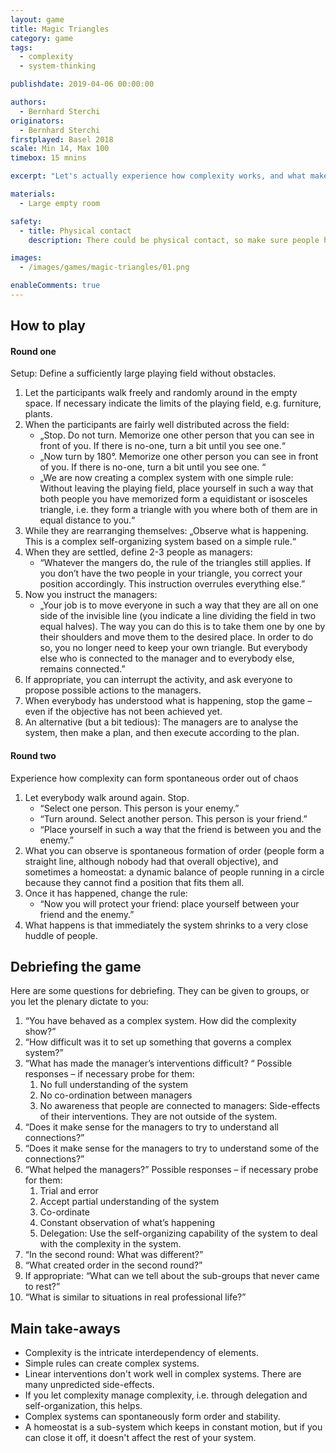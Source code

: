 ```yaml
---
layout: game
title: Magic Triangles
category: game
tags:
  - complexity
  - system-thinking

publishdate: 2019-04-06 00:00:00

authors: 
  - Bernhard Sterchi
originators: 
  - Bernhard Sterchi
firstplayed: Basel 2018
scale: Min 14, Max 100
timebox: 15 mnins

excerpt: "Let's actually experience how complexity works, and what makes interventions in complex systems difficult. "

materials:
  - Large empty room

safety:
  - title: Physical contact
    description: There could be physical contact, so make sure people have enough room to play.

images:
  - /images/games/magic-triangles/01.png

enableComments: true
---
```


## How to play

#### Round one
Setup:
Define a sufficiently large playing field without obstacles.

1. Let the participants walk freely and randomly around in the empty space. If necessary indicate the limits of the playing field, e.g. furniture, plants.
2. When the participants are fairly well distributed across the field:
    * „Stop. Do not turn. Memorize one other person that you can see in front of you. If there is no-one, turn a bit until you see one.“
    * „Now turn by 180°. Memorize one other person you can see in front of you. If there is no-one, turn a bit until you see one. “
    * „We are now creating a complex system with one simple rule: Without leaving the playing field, place yourself in such a way that both people you have memorized form a equidistant or isosceles triangle, i.e. they form a triangle with you where both of them are in equal distance to you.“
3. While they are rearranging themselves: „Observe what is happening. This is a complex self-organizing system based on a simple rule.“
4. When they are settled, define 2-3 people as managers: 
    * “Whatever the mangers do, the rule of the triangles still applies. If you don’t have the two people in your triangle, you correct your position accordingly. This instruction overrules everything else.”
5. Now you instruct the managers:
    * „Your job is to move everyone in such a way that they are all on one side of the invisible line (you indicate a line dividing the field in two equal halves). The way you can do this is to take them one by one by their shoulders and move them to the desired place. In order to do so, you no longer need to keep your own triangle. But everybody else who is connected to the manager and to everybody else, remains connected.”
6. If appropriate, you can interrupt the activity, and ask everyone to propose possible actions to the managers.
7. When everybody has understood what is happening, stop the game – even if the objective has not been achieved yet.
8. An alternative (but a bit tedious): The managers are to analyse the system, then make a plan, and then execute according to the plan.

#### Round two

Experience how complexity can form spontaneous order out of chaos

1. Let everybody walk around again. Stop. 
    * “Select one person. This person is your enemy.”
    * “Turn around. Select another person. This person is your friend.”
    * “Place yourself in such a way that the friend is between you and the enemy.”
2. What you can observe is spontaneous formation of order (people form a straight line, although nobody had that overall objective), and sometimes a homeostat: a dynamic balance of people running in a circle because they cannot find a position that fits them all.
3. Once it has happened, change the rule:
    * “Now you will protect your friend: place yourself between your friend and the enemy.”
4. What happens is that immediately the system shrinks to a very close huddle of people.

## Debriefing the game

Here are some questions for debriefing. They can be given to groups, or you let the plenary dictate to you:

1. “You have behaved as a complex system. How did the complexity show?”
2. “How difficult was it to set up something that governs a complex system?”
3. “What has made the manager’s interventions difficult? “
    Possible responses – if necessary probe for them:
    1. No full understanding of the system
    2. No co-ordination between managers
    3. No awareness that people are connected to managers: Side-effects of their interventions. They are not outside of the system.
4. “Does it make sense for the managers to try to understand all connections?”
5. “Does it make sense for the managers to try to understand some of the connections?”
6. “What helped the managers?”
    Possible responses – if necessary probe for them: 
    1. Trial and error
    2. Accept partial understanding of the system
    3. Co-ordinate
    4. Constant observation of what’s happening
    5. Delegation: Use the self-organizing capability of the system to deal with the complexity in the system. 
7. “In the second round: What was different?”
8. “What created order in the second round?”
9. If appropriate: “What can we tell about the sub-groups that never came to rest?”
10. “What is similar to situations in real professional life?”

## Main take-aways

* Complexity is the intricate interdependency of elements.
* Simple rules can create complex systems.
* Linear interventions don't work well in complex systems. There are many unpredicted side-effects.
* If you let complexity manage complexity, i.e. through delegation and self-organization, this helps.
* Complex systems can spontaneously form order and stability.
* A homeostat is a sub-system which keeps in constant motion, but if you can close it off, it doesn't affect the rest of your system.